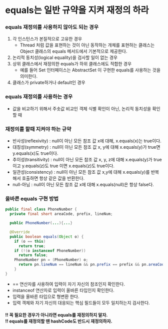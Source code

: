 # equals는 일반 규약을 지켜 재정의 하라
### equals 재정의를 사용하지 않아도 되는 경우
1. 각 인스턴스가 본질적으로 고유한 경우
   - Thread 처럼 값을 표현하는 것이 아닌 동작하는 개체를 표현하는 클래스는 Object 클래스의 equals 메서드에서 기본적으로 제공한다.
2. 논리적 동치성(logical equality)을 검사할 일이 없는 경우
3. 상위 클래스에서 재정의한 equals가 하위 클래스에도 적합한 경우
   - 예를 들어 Set 인터페이스는 AbstractSet 이 구현한 equals를 사용하는 것을 의미한다.
4. 클래스가 private하거나 default인 경우
### equals 재정의를 사용하는 경우
- 값을 비교하기 위해서 주솟값 비교인 객체 식별 확인이 아닌, 논리적 동치성을 확인할 때

### 재정의를 할때 지켜야 하는 규약
- 반사성(reflexivity) : null이 아닌 모든 참조 값 x에 대해, x.equals(x)는 true이다.
- 대칭성(symmetry) : null이 아닌 모든 참조 값 x, y에 대해 x.equals(y)가 true면 y.equals(x)도 true이다.
- 추이성(transitivity) : null이 아닌 모든 참조 값 x, y, z에 대해 x.equals(y)가 true이고 y.equals(z)도 true 이면 x.equals(z)도 true이다.
- 일관성(consistency) : null이 아닌 모든 참조 값 x,y에 대해 x.equals(y)를 반복해서 호출하면 항상 같은 값을 반환한다.
- null-아님 : null이 아닌 모든 참조 값 x에 대해 x.equals(null)은 항상 false다.
### 올바른 equals 구현 방법
```java
public final class PhoneNumber {
  private final short areaCode, prefix, lineNum;

  public PhoneNumber(...){...}

  @Override
  public boolean equals(Object o) {
    if (o == this)
      return true;
    if (!(o instanceof PhoneNumber))
      return false;
    PhoneNumber pn = (PhoneNumber) o;
      return pn.lineNum == lineNum && pn.prefix == prefix && pn.areaCode == areaCode;
    }
}
```
- == 연산자를 사용하여 입력이 자기 자신의 참조인지 확인한다.
- instanceof 연산자로 입력이 올바른 타입인지 확인한다.
- 입력을 올바른 타입으로 형변환 한다.
- 입력 객체와 자기 자신의 대응되는 핵심 필드들이 모두 일치하는지 검사한다.

#### !! 꼭 필요한 경우가 아니라면 equals를 재정의하지 말자. <br> !! equals를 재정의할 땐 hashCode도 반드시 재정의하자.